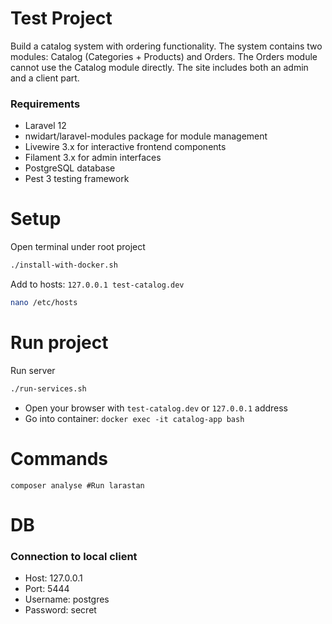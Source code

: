 # Test Project
Build a catalog system with ordering functionality. The system contains two modules: Catalog (Categories + Products) and Orders. The Orders module cannot use the Catalog module directly. The site includes both an admin and a client part.

### Requirements
* Laravel 12
* nwidart/laravel-modules package for module management
* Livewire 3.x for interactive frontend components
* Filament 3.x for admin interfaces
* PostgreSQL database
* Pest 3 testing framework

# Setup
Open terminal under root project
```bash
./install-with-docker.sh
```

Add to hosts: `127.0.0.1 test-catalog.dev`
```bash
nano /etc/hosts
```

# Run project
Run server
```bash
./run-services.sh
```

* Open your browser with `test-catalog.dev` or `127.0.0.1` address 
* Go into container: `docker exec -it catalog-app bash`

# Commands
```
composer analyse #Run larastan
```

# DB
### Connection to local client
* Host: 127.0.0.1
* Port: 5444
* Username: postgres
* Password: secret